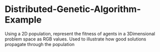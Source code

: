 # Distributed-Genetic-Algorithm-Example
Using a 2D population, represent the fitness of agents in a 3Dimensional problem space as RGB values. Used to illustrate how good solutions propagate through the population
